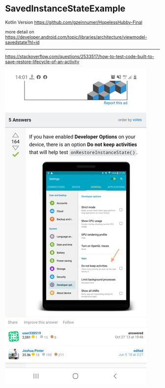 # SavedInstanceStateExample

Kotlin Version https://github.com/gzeinnumer/HopelessHubby-Final

more detail on
https://developer.android.com/topic/libraries/architecture/viewmodel-savedstate?hl=id

---

https://stackoverflow.com/questions/2533517/how-to-test-code-built-to-save-restore-lifecycle-of-an-activity

![](https://github.com/gzeinnumer/SavedInstanceStateExample/blob/master/preview/example1.jpeg)